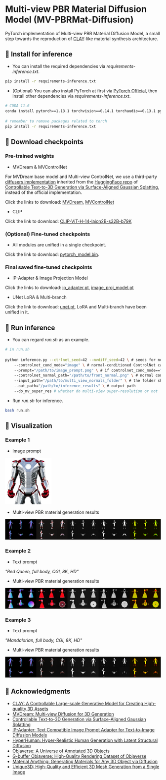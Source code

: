 # Multi-view PBR Material Diffusion Model (MV-PBRMat-Diffusion)
PyTorch implementation of Multi-view PBR Material Diffusion Model, a small step towards the reproduction of [CLAY](https://sites.google.com/view/clay-3dlm)-like material synthesis architecture.

## 🎸 Install for inference
- You can install the required dependencies via *requirements-inference.txt*.
```bash
pip install -r requirements-inference.txt
```

- (Optional) You can also install PyTorch at first via [PyTorch Official](https://pytorch.org/get-started/previous-versions/), then install other dependencies via *requirements-inference.txt*.
```bash
# CUDA 11.6
conda install pytorch==1.13.1 torchvision==0.14.1 torchaudio==0.13.1 pytorch-cuda=11.6 -c pytorch -c nvidia

# remember to remove packages related to torch
pip install -r requirements-inference.txt
```

## 🎺 Download checkpoints
### Pre-trained weights
- MVDream & MVControlNet

For MVDream base model and Multi-view ControlNet, we use a third-party [diffusers implementation](https://huggingface.co/SnowflakeWang/MV-PBRMat-Diffusion) inherited from the [HuggingFace repo](https://huggingface.co/lzq49/mvdream-sd21-diffusers) of [Controllable Text-to-3D Generation via Surface-Aligned Gaussian Splatting](https://lizhiqi49.github.io/MVControl/), instead of the official implementation.

Click the links to download: [MVDream](https://huggingface.co/SnowflakeWang/MV-PBRMat-Diffusion), [MVControlNet](https://huggingface.co/lzq49/mvcontrol-4v-normal)

- CLIP

Click the link to download: [CLIP-ViT-H-14-laion2B-s32B-b79K](https://huggingface.co/laion/CLIP-ViT-H-14-laion2B-s32B-b79K)

### (Optional) Fine-tuned checkpoints
- All modules are unified in a single checkpoint.

Click the link to download: [pytorch_model.bin]().

### Final saved fine-tuned checkpoints
- IP-Adapter & Image Projection Model

Click the links to download: [ip_adapter.pt](https://huggingface.co/SnowflakeWang/MV-PBRMat-Diffusion/resolve/main/ip_adapter.pt?download=true), [image_proj_model.pt](https://huggingface.co/SnowflakeWang/MV-PBRMat-Diffusion/resolve/main/image_proj_model.pt?download=true)

- UNet LoRA & Multi-branch

Click the link to download: [unet.pt](https://huggingface.co/SnowflakeWang/MV-PBRMat-Diffusion/resolve/main/unet.pt?download=true), LoRA and Multi-branch have been unified in it.

## 🎹 Run inference
- You can regard *run.sh* as an example.
```bash
# in run.sh

python inference.py --ctrlnet_seed=42 --mvdiff_seed=42 \ # seeds for normal-conditioned ControlNet and Multi-view PBR Diffusion
    --controlnet_cond_mode="image" \ # normal-conditioned ControlNet can take a text/image prompt as input, "text" for text prompt, "image" for image prompt
    --prompt="/path/to/image_prompt.png" \ # if controlnet_cond_mode=="text", input text prompt. if controlnet_cond_mode=="image", input /path/to/image
    --controlnet_normal_path="/path/to/front_normal.png" \ # normal condition for ControlNet, recommend to use the front view normal of the untextured mesh
    --input_path="/path/to/multi_view_normals_folder" \ # the folder should contain 6-view normals: front.png, right.png, back.png, left.png, top.png, bottom.png
    --out_path="/path/to/inference_results" \ # output path
    --do_mv_super_res # whether do multi-view super-resolution or not
```
- Run *run.sh* for inference.
```bash
bash run.sh
```

## 🎻 Visualization
### Example 1
- Image prompt

<img src="assets/ironman_rgba.png" width="150" height="150" alt="">

- Multi-view PBR material generation results

<img src="assets/eg1_results.png" alt="">

### Example 2
- Text prompt

*"Red Queen, full body, CGI, 8K, HD"*

- Multi-view PBR material generation results

<img src="assets/eg2_results.png" alt="">

### Example 3
- Text prompt

*"Mandalorian, full body, CGI, 8K, HD"*

- Multi-view PBR material generation results

<img src="assets/eg3_results.png" alt="">

## 💎 Acknowledgments
- [CLAY: A Controllable Large-scale Generative Model for Creating High-quality 3D Assets](https://sites.google.com/view/clay-3dlm)
- [MVDream: Multi-view Diffusion for 3D Generation](https://mv-dream.github.io/)
- [Controllable Text-to-3D Generation via Surface-Aligned Gaussian Splatting](https://lizhiqi49.github.io/MVControl/)
- [IP-Adapter: Text Compatible Image Prompt Adapter for Text-to-Image Diffusion Models](https://ip-adapter.github.io/)
- [HyperHuman: Hyper-Realistic Human Generation with Latent Structural Diffusion](https://snap-research.github.io/HyperHuman/)
- [Objaverse: A Universe of Annotated 3D Objects](https://objaverse.allenai.org/)
- [G-buffer Objaverse: High-Quality Rendering Dataset of Objaverse](https://aigc3d.github.io/gobjaverse/)
- [Material Anything: Generating Materials for Any 3D Object via Diffusion](https://xhuangcv.github.io/MaterialAnything/)
- [Unique3D: High-Quality and Efficient 3D Mesh Generation from a Single Image](https://wukailu.github.io/Unique3D/)